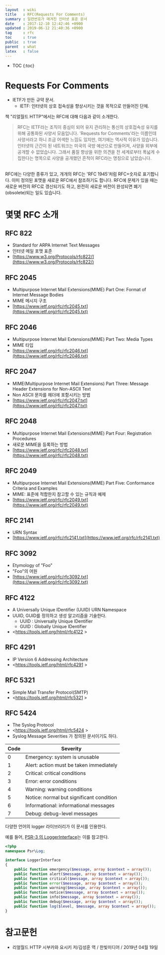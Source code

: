 ```yaml
---
layout  : wiki
title   : RFC(Requests For Comments)
summary : 일련번호가 매겨진 인터넷 표준 문서
date    : 2017-12-10 12:42:46 +0900
updated : 2019-06-12 21:40:36 +0900
tag     : rfc
toc     : true
public  : true
parent  : what
latex   : false
---
```

* TOC
{:toc}

# Requests For Comments

* IETF가 만든 규약 문서.
    * IETF: 인터넷의 상호 접속성을 향상시키는 것을 목적으로 만들어진 단체.

책 "리얼월드 HTTP"에서는 RFC에 대해 다음과 같이 소개한다.

> RFC는 IETF라는 조직이 중심이 되어 유지 관리하는 통신의 상호접속성 유지를 위해 공통화된 사양서 모음입니다.
'Requests for Comments'라는 이름인데 사양서라고 하니 조금 어색한 느낌도 있지만, 여기에는 역사적 이유가 있습니다.
인터넷의 근간이 된 네트워크는 미국의 국방 예산으로 만들어져, 사양을 외부에 공개할 수 없었습니다.
그래서 품질 향상을 위한 의견을 전 세계로부터 폭넓게 수집한다는 명목으로 사양을 공개했던 흔적이 RFC라는 명칭으로 남았습니다.  
<br/>
RFC에는 다양한 종류가 있고, 개개의 RFC는 'RFC 1945'처럼 RFC+숫자로 표기합니다.
이미 정의된 포맷을 새로운 RFC에서 참조하기도 합니다.
RFC에 문제가 있을 때는 새로운 버전의 RFC로 갱신되기도 하고,
완전히 새로운 버전이 완성되면 폐기(obsolete)되는 일도 있습니다.

# 몇몇 RFC 소개
## RFC 822

* Standard for ARPA Internet Text Messages
* 인터넷 메일 포맷 표준
* [https://www.w3.org/Protocols/rfc822/](https://www.w3.org/Protocols/rfc822/)

## RFC 2045

* Multipurpose Internet Mail Extensions(MIME) Part One: Format of Internet Message Bodies
* MIME 메시지 구조
* [https://www.ietf.org/rfc/rfc2045.txt](https://www.ietf.org/rfc/rfc2045.txt)

## RFC 2046

* Multipurpose Internet Mail Extensions(MIME) Part Two: Media Types
* MIME 타입
* [https://www.ietf.org/rfc/rfc2046.txt](https://www.ietf.org/rfc/rfc2046.txt)

## RFC 2047

* MIME(Multipurpose Internet Mail Extensions) Part Three: Message Header Extensions for Non-ASCII Text
* Non ASCII 문자를 헤더에 포함시키는 방법
* [https://www.ietf.org/rfc/rfc2047.txt](https://www.ietf.org/rfc/rfc2047.txt)

## RFC 2048

* Multipurpose Internet Mail Extensions(MIME) Part Four: Registration Procedures
* 새로운 MIME을 등록하는 방법
* [https://www.ietf.org/rfc/rfc2048.txt](https://www.ietf.org/rfc/rfc2048.txt)

## RFC 2049

* Multipurpose Internet Mail Extensions(MIME) Part Five: Conformance Criteria and Examples
* MIME: 표준에 적합한지 참고할 수 있는 규칙과 예제
* [https://www.ietf.org/rfc/rfc2049.txt](https://www.ietf.org/rfc/rfc2049.txt)

## RFC 2141

* URN Syntax
* [https://www.ietf.org/rfc/rfc2141.txt](https://www.ietf.org/rfc/rfc2141.txt)

## RFC 3092

* Etymology of "Foo"
* "Foo"의 어원
* [https://www.ietf.org/rfc/rfc3092.txt](https://www.ietf.org/rfc/rfc3092.txt)

## RFC 4122

* A Universally Unique IDentifier (UUID) URN Namespace
* UUID, GUID를 정의하고 생성 알고리즘을 기술한다.
    * UUID : Universally Unique IDentifier
    * GUID : Globally Unique IDentifier
* <https://tools.ietf.org/html/rfc4122 >

## RFC 4291

* IP Version 6 Addressing Architecture
* <https://tools.ietf.org/html/rfc4291 >

## RFC 5321

* Simple Mail Transfer Protocol(SMTP)
* <https://tools.ietf.org/html/rfc5321 >

## RFC 5424

* The Syslog Protocol
* <https://tools.ietf.org/html/rfc5424 >
* Syslog Message Severities 가 정의된 문서이기도 하다.

| Code | Severity                                 |
|------|------------------------------------------|
| 0    | Emergency: system is unusable            |
| 1    | Alert: action must be taken immediately  |
| 2    | Critical: critical conditions            |
| 3    | Error: error conditions                  |
| 4    | Warning: warning conditions              |
| 5    | Notice: normal but significant condition |
| 6    | Informational: informational messages    |
| 7    | Debug: debug-level messages              |

다양한 언어의 logger 라이브러리가 이 문서를 인용한다.

예를 들어, [PSR-3 의 LoggerInterface](https://github.com/php-fig/fig-standards/blob/master/accepted/PSR-3-logger-interface.md )는 이를 참고한다.

```php
<?php
namespace Psr\Log;

interface LoggerInterface
{
    public function emergency($message, array $context = array());
    public function alert($message, array $context = array());
    public function critical($message, array $context = array());
    public function error($message, array $context = array());
    public function warning($message, array $context = array());
    public function notice($message, array $context = array());
    public function info($message, array $context = array());
    public function debug($message, array $context = array());
    public function log($level, $message, array $context = array());
}
```

# 참고문헌

* 리얼월드 HTTP 시부카와 요시키 저/김성훈 역 / 한빛미디어 / 2019년 04월 19일
